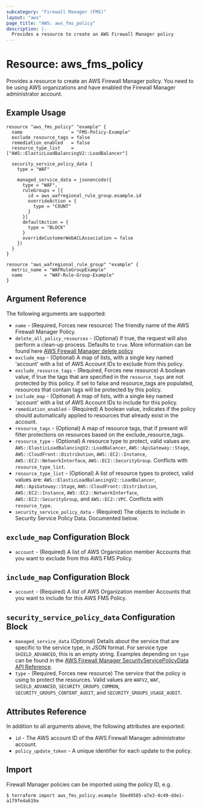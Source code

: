```yaml
---
subcategory: "Firewall Manager (FMS)"
layout: "aws"
page_title: "AWS: aws_fms_policy"
description: |-
  Provides a resource to create an AWS Firewall Manager policy
---
```


# Resource: aws_fms_policy

Provides a resource to create an AWS Firewall Manager policy. You need to be using AWS organizations and have enabled the Firewall Manager administrator account.

## Example Usage

```hcl
resource "aws_fms_policy" "example" {
  name                  = "FMS-Policy-Example"
  exclude_resource_tags = false
  remediation_enabled   = false
  resource_type_list    = ["AWS::ElasticLoadBalancingV2::LoadBalancer"]

  security_service_policy_data {
    type = "WAF"

    managed_service_data = jsonencode({
      type = "WAF",
      ruleGroups = [{
        id = aws_wafregional_rule_group.example.id
        overrideAction = {
          type = "COUNT"
        }
      }]
      defaultAction = {
        type = "BLOCK"
      }
      overrideCustomerWebACLAssociation = false
    })
  }
}

resource "aws_wafregional_rule_group" "example" {
  metric_name = "WAFRuleGroupExample"
  name        = "WAF-Rule-Group-Example"
}
```

## Argument Reference

The following arguments are supported:

* `name` - (Required, Forces new resource) The friendly name of the AWS Firewall Manager Policy.
* `delete_all_policy_resources` - (Optional) If true, the request will also perform a clean-up process. Defaults to `true`. More information can be found here [AWS Firewall Manager delete policy](https://docs.aws.amazon.com/fms/2018-01-01/APIReference/API_DeletePolicy.html)
* `exclude_map` - (Optional) A map of lists, with a single key named 'account' with a list of AWS Account IDs to exclude from this policy.
* `exclude_resource_tags` - (Required, Forces new resource) A boolean value, if true the tags that are specified in the `resource_tags` are not protected by this policy. If set to false and resource_tags are populated, resources that contain tags will be protected by this policy.
* `include_map` - (Optional) A map of lists, with a single key named 'account' with a list of AWS Account IDs to include for this policy.
* `remediation_enabled` - (Required) A boolean value, indicates if the policy should automatically applied to resources that already exist in the account.
* `resource_tags` - (Optional) A map of resource tags, that if present will filter protections on resources based on the exclude_resource_tags.
* `resource_type` - (Optional) A resource type to protect, valid values are: `AWS::ElasticLoadBalancingV2::LoadBalancer`, `AWS::ApiGateway::Stage`, `AWS::CloudFront::Distribution`, `AWS::EC2::Instance`, `AWS::EC2::NetworkInterface`, `AWS::EC2::SecurityGroup`. Conflicts with `resource_type_list`.
* `resource_type_list` - (Optional) A list of resource types to protect, valid values are: `AWS::ElasticLoadBalancingV2::LoadBalancer`, `AWS::ApiGateway::Stage`, `AWS::CloudFront::Distribution`, `AWS::EC2::Instance`, `AWS::EC2::NetworkInterface`, `AWS::EC2::SecurityGroup`, and `AWS::EC2::VPC`. Conflicts with `resource_type`.
* `security_service_policy_data` - (Required) The objects to include in Security Service Policy Data. Documented below.

## `exclude_map` Configuration Block

* `account` - (Required) A list of AWS Organization member Accounts that you want to exclude from this AWS FMS Policy.

## `include_map` Configuration Block

* `account` - (Required) A list of AWS Organization member Accounts that you want to include for this AWS FMS Policy.

## `security_service_policy_data` Configuration Block

* `managed_service_data` (Optional) Details about the service that are specific to the service type, in JSON format. For service type `SHIELD_ADVANCED`, this is an empty string. Examples depending on `type` can be found in the [AWS Firewall Manager SecurityServicePolicyData API Reference](https://docs.aws.amazon.com/fms/2018-01-01/APIReference/API_SecurityServicePolicyData.html).
* `type` - (Required, Forces new resource) The service that the policy is using to protect the resources. Valid values are `WAFV2`, `WAF`, `SHIELD_ADVANCED`, `SECURITY_GROUPS_COMMON`, `SECURITY_GROUPS_CONTENT_AUDIT`, and `SECURITY_GROUPS_USAGE_AUDIT`.

## Attributes Reference

In addition to all arguments above, the following attributes are exported:

* `id` - The AWS account ID of the AWS Firewall Manager administrator account.
* `policy_update_token` - A unique identifier for each update to the policy.

## Import

Firewall Manager policies can be imported using the policy ID, e.g.

```
$ terraform import aws_fms_policy.example 5be49585-a7e3-4c49-dde1-a179fe4a619a
```
